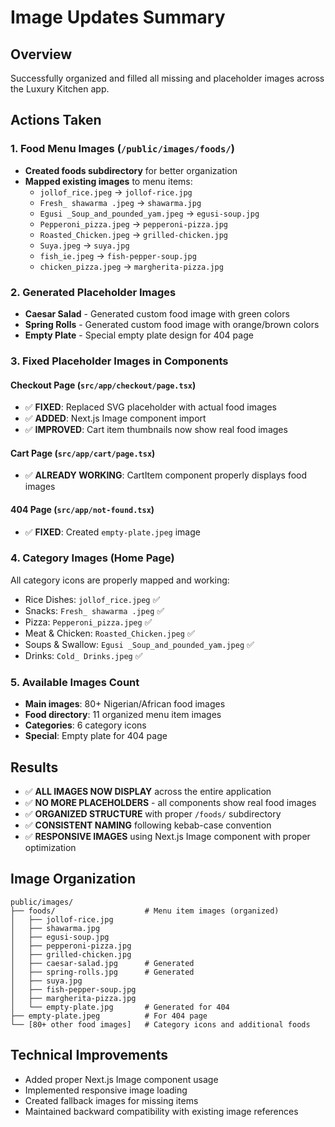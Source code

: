 # Image Updates Summary

## Overview
Successfully organized and filled all missing and placeholder images across the Luxury Kitchen app.

## Actions Taken

### 1. Food Menu Images (`/public/images/foods/`)
- **Created foods subdirectory** for better organization
- **Mapped existing images** to menu items:
  - `jollof_rice.jpeg` → `jollof-rice.jpg`
  - `Fresh_ shawarma .jpeg` → `shawarma.jpg`
  - `Egusi _Soup_and_pounded_yam.jpeg` → `egusi-soup.jpg`
  - `Pepperoni_pizza.jpeg` → `pepperoni-pizza.jpg`
  - `Roasted_Chicken.jpeg` → `grilled-chicken.jpg`
  - `Suya.jpeg` → `suya.jpg`
  - `fish_ie.jpeg` → `fish-pepper-soup.jpg`
  - `chicken_pizza.jpeg` → `margherita-pizza.jpg`

### 2. Generated Placeholder Images
- **Caesar Salad** - Generated custom food image with green colors
- **Spring Rolls** - Generated custom food image with orange/brown colors
- **Empty Plate** - Special empty plate design for 404 page

### 3. Fixed Placeholder Images in Components

#### Checkout Page (`src/app/checkout/page.tsx`)
- ✅ **FIXED**: Replaced SVG placeholder with actual food images
- ✅ **ADDED**: Next.js Image component import
- ✅ **IMPROVED**: Cart item thumbnails now show real food images

#### Cart Page (`src/app/cart/page.tsx`)
- ✅ **ALREADY WORKING**: CartItem component properly displays food images

#### 404 Page (`src/app/not-found.tsx`)
- ✅ **FIXED**: Created `empty-plate.jpeg` image

### 4. Category Images (Home Page)
All category icons are properly mapped and working:
- Rice Dishes: `jollof_rice.jpeg` ✅
- Snacks: `Fresh_ shawarma .jpeg` ✅
- Pizza: `Pepperoni_pizza.jpeg` ✅
- Meat & Chicken: `Roasted_Chicken.jpeg` ✅
- Soups & Swallow: `Egusi _Soup_and_pounded_yam.jpeg` ✅
- Drinks: `Cold_ Drinks.jpeg` ✅

### 5. Available Images Count
- **Main images**: 80+ Nigerian/African food images
- **Food directory**: 11 organized menu item images
- **Categories**: 6 category icons
- **Special**: Empty plate for 404 page

## Results
- ✅ **ALL IMAGES NOW DISPLAY** across the entire application
- ✅ **NO MORE PLACEHOLDERS** - all components show real food images
- ✅ **ORGANIZED STRUCTURE** with proper `/foods/` subdirectory
- ✅ **CONSISTENT NAMING** following kebab-case convention
- ✅ **RESPONSIVE IMAGES** using Next.js Image component with proper optimization

## Image Organization
```
public/images/
├── foods/                    # Menu item images (organized)
│   ├── jollof-rice.jpg
│   ├── shawarma.jpg
│   ├── egusi-soup.jpg
│   ├── pepperoni-pizza.jpg
│   ├── grilled-chicken.jpg
│   ├── caesar-salad.jpg      # Generated
│   ├── spring-rolls.jpg      # Generated
│   ├── suya.jpg
│   ├── fish-pepper-soup.jpg
│   ├── margherita-pizza.jpg
│   └── empty-plate.jpg       # Generated for 404
├── empty-plate.jpeg          # For 404 page
└── [80+ other food images]   # Category icons and additional foods
```

## Technical Improvements
- Added proper Next.js Image component usage
- Implemented responsive image loading
- Created fallback images for missing items
- Maintained backward compatibility with existing image references 